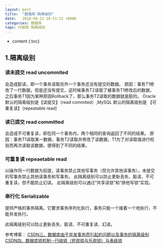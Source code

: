 ```yaml
---
layout: post
title:  "数据库-隔离级别"
date:   2018-08-22 18:51:31 +0800
categories: 数据库
tags: 行级锁 隔离级别
---
```


* content
{:toc}

## 1.隔离级别
### 读未提交 read uncommited
会造成脏读，即一个事务读取另外一个事务还没有提交的数据。
原因：事务T1修改了一行数据，但是还没有提交，这时候事务T2读取了被事务T1修改后的数据，之后事务T1因为某种原因Rollback了，那么事务T2读取的数据就是脏的。
Oracle默认的隔离级别是【读提交】（read commited）,MySQL 默认的隔离级别是  【可重复读】（repeatable read）

### 读已提交 read committed
会造成不可重复读，即在同一个事务内，两个相同的查询返回了不同的结果。
原因：事务T1读取某一数据，事务T2读取并修改了该数据，T1为了对读取值进行检验而再次读取该数据，便得到了不同的结果。

### 可重复读 repeaetable read
以操作同一行数据为前提，读事务禁止其他写事务（但允许其他读事务），未提交的写事务禁止其他读事务和写事务。
此隔离级别可以防止更新丢失、脏读、不可重复读，但不能防止幻读。
此隔离级别可以通过“共享读锁”和“排他写锁”实现。

### 串行化 Serializable
提供严格的事务隔离。它要求事务序列化执行，事务只能一个接着一个地执行，不能并发执行。

此隔离级别可以防止更新丢失、脏读、不可重复读、幻读。

参考博客：
[CSDN三、数据库由于并发事务而引起的问题以及事务的隔离级别][1] <br>
[CSDN四、数据库锁机制--行级锁（悲观锁与乐观锁）与表级锁][2]


  [1]: https://blog.csdn.net/qq_32317661/article/details/80468778
  [2]: https://blog.csdn.net/qq_32317661/article/details/80486102